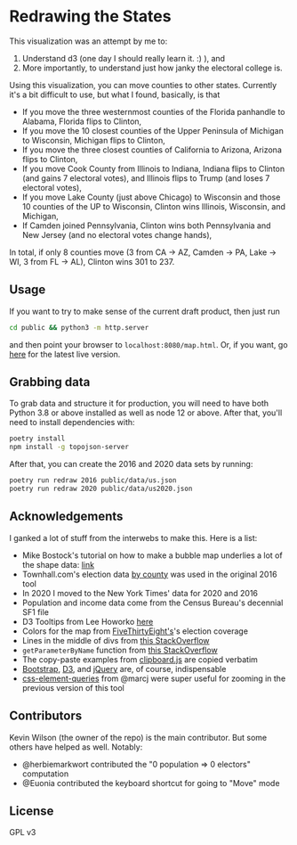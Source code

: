# Redrawing the States

This visualization was an attempt by me to:
1. Understand d3 (one day I should really learn it. :) ), and
2. More importantly, to understand just how janky the electoral college is.

Using this visualization, you can move counties to other states. Currently it's a bit
difficult to use, but what I found, basically, is that
* If you move the three westernmost counties of the Florida panhandle to Alabama, Florida flips
  to Clinton,
* If you move the 10 closest counties of the Upper Peninsula of Michigan to Wisconsin, Michigan
  flips to Clinton,
* If you move the three closest counties of California to Arizona, Arizona flips to Clinton,
* If you move Cook County from Illinois to Indiana, Indiana flips to Clinton (and gains 7
  electoral votes), and Illinois flips to Trump (and loses 7 electoral votes),
* If you move Lake County (just above Chicago) to Wisconsin and those 10 counties of the UP to
  Wisconsin, Clinton wins Illinois, Wisconsin, and Michigan,
* If Camden joined Pennsylvania, Clinton wins both Pennsylvania and New Jersey (and no electoral
  votes change hands),

In total, if only 8 counties move (3 from CA -> AZ, Camden -> PA, Lake -> WI, 3
from FL -> AL), Clinton wins 301 to 237.

## Usage

If you want to try to make sense of the current draft product, then just run

```bash
cd public && python3 -m http.server
```

and then point your browser to `localhost:8080/map.html`. Or, if you want, go
[here](https://kevinhayeswilson.com/redraw) for the latest live version.

## Grabbing data

To grab data and structure it for production, you will need to have both Python 3.8 or above installed as well as node 12 or above. After that, you'll need to install dependencies with:

```bash
poetry install
npm install -g topojson-server
```

After that, you can create the 2016 and 2020 data sets by running:

```bash
poetry run redraw 2016 public/data/us.json
poetry run redraw 2020 public/data/us2020.json
```

## Acknowledgements

I ganked a lot of stuff from the interwebs to make this. Here is a list:
  * Mike Bostock's tutorial on how to make a bubble map underlies a lot of the shape data:
    [link](https://bost.ocks.org/mike/bubble-map/)
  * Townhall.com's election data [by county](http://townhall.com/election/2016/president/) was used in the original 2016 tool
  * In 2020 I moved to the New York Times' data for 2020 and 2016
  * Population and income data come from the Census Bureau's decennial SF1 file
  * D3 Tooltips from Lee Howorko [here](http://bl.ocks.org/lhoworko/7753a11efc189a936371)
  * Colors for the map from [FiveThirtyEight's](http://www.fivethirtyeight.com)'s election coverage
  * Lines in the middle of divs from [this StackOverflow](http://stackoverflow.com/questions/1179928/how-can-i-put-a-vertical-line-down-the-center-of-a-div)
  * `getParameterByName` function from [this StackOverflow](http://stackoverflow.com/questions/901115/how-can-i-get-query-string-values-in-javascript)
  * The copy-paste examples from [clipboard.js](www.clipboardjs.com) are copied verbatim
  * [Bootstrap](www.getbootstrap.com), [D3](www.d3js.com), and [jQuery](www.jquery.com) are, of course, indispensable
  * [css-element-queries](https://github.com/marcj/css-element-queries) from @marcj were super useful for zooming in the previous version of this tool

## Contributors

Kevin Wilson (the owner of the repo) is the main contributor. But some others have helped as well.
Notably:
  * @herbiemarkwort contributed the "0 population => 0 electors" computation
  * @Euonia contributed the keyboard shortcut for going to "Move" mode

## License

GPL v3
